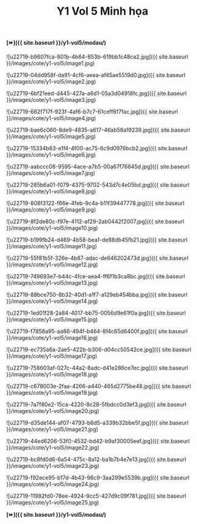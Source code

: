 ﻿---
layout: post
title: Y1 Vol 5 Minh họa
permalink: /y1-vol5/minhhoa/
---

**[⏩]({{ site.baseurl }}/y1-vol5/modau/)**

![u22719-b9607fca-801b-4b64-853b-619bb1c48ca2.jpg]({{ site.baseurl }}/images/cote/y1-vol5/image1.jpg)

![u22719-04dd958f-da91-4cf6-aeea-af45ae5519d0.jpg]({{ site.baseurl }}/images/cote/y1-vol5/image2.jpg)

![u22719-6bf21eed-d445-427a-a6d1-05a3d04918fc.jpg]({{ site.baseurl }}/images/cote/y1-vol5/image3.jpg)

![u22719-662f717f-923f-4af6-b7c7-61ceff6f7fac.jpg]({{ site.baseurl }}/images/cote/y1-vol5/image4.jpg)

![u22719-bae6c060-8de9-4835-a617-46ab58a19239.jpg]({{ site.baseurl }}/images/cote/y1-vol5/image5.jpg)

![u22719-15334b63-e1f4-4f00-ac75-6c9d0976bcb2.jpg]({{ site.baseurl }}/images/cote/y1-vol5/image6.jpg)

![u22719-aabccc08-9595-4ace-a7b5-00a67f76645d.jpg]({{ site.baseurl }}/images/cote/y1-vol5/image7.jpg)

![u22719-285b6a01-f079-4375-9702-543d7c4e05bd.jpg]({{ site.baseurl }}/images/cote/y1-vol5/image8.jpg)

![u22719-808f3122-f66e-4feb-9c4a-b11f39447778.jpg]({{ site.baseurl }}/images/cote/y1-vol5/image9.jpg)

![u22719-8f2de80c-f97e-4112-af29-2ab0442f2007.jpg]({{ site.baseurl }}/images/cote/y1-vol5/image10.jpg)

![u22719-b199fb24-d469-4b58-bea1-de88db45fb21.jpg]({{ site.baseurl }}/images/cote/y1-vol5/image11.jpg)

![u22719-55f81b5f-326e-4b87-adac-de646202473d.jpg]({{ site.baseurl }}/images/cote/y1-vol5/image12.jpg)

![u22719-749693e7-b44c-4fce-aea4-ff6f1b3ca8bc.jpg]({{ site.baseurl }}/images/cote/y1-vol5/image13.jpg)

![u22719-88bce750-8b32-40d1-a1f7-a129eb454bba.jpg]({{ site.baseurl }}/images/cote/y1-vol5/image14.jpg)

![u22719-1ed01f28-2a84-4017-bb75-0056d9e61f0a.jpg]({{ site.baseurl }}/images/cote/y1-vol5/image15.jpg)

![u22719-f7858a95-aa86-494f-b464-8f4c65d6400f.jpg]({{ site.baseurl }}/images/cote/y1-vol5/image16.jpg)

![u22719-ec735a6a-2ae5-422b-b306-d04cc50542ce.jpg]({{ site.baseurl }}/images/cote/y1-vol5/image17.jpg)

![u22719-758603af-027c-44a2-8adc-d41e286ce7ec.jpg]({{ site.baseurl }}/images/cote/y1-vol5/image18.jpg)

![u22719-c678003e-2faa-4266-a440-465d2775be48.jpg]({{ site.baseurl }}/images/cote/y1-vol5/image19.jpg)

![u22719-7a7f80e2-15ca-4220-8c28-5fbdcc0d3ef3.jpg]({{ site.baseurl }}/images/cote/y1-vol5/image20.jpg)

![u22719-d35de144-af07-4793-b6d5-a339b32bbe5f.jpg]({{ site.baseurl }}/images/cote/y1-vol5/image21.jpg)

![u22719-44ed6206-53f0-4532-bd42-b9af30005eef.jpg]({{ site.baseurl }}/images/cote/y1-vol5/image22.jpg)

![u22719-bc8fd0d6-6a54-475c-8a12-ba1b7b4e7e13.jpg]({{ site.baseurl }}/images/cote/y1-vol5/image23.jpg)

![u22719-f92ece95-b17d-4b43-98c9-3aa299e5539b.jpg]({{ site.baseurl }}/images/cote/y1-vol5/image24.jpg)

![u22719-11982fd0-78ee-4924-9cc5-427d9c09f781.jpg]({{ site.baseurl }}/images/cote/y1-vol5/image25.jpg)

**[⏩]({{ site.baseurl }}/y1-vol5/modau/)**
